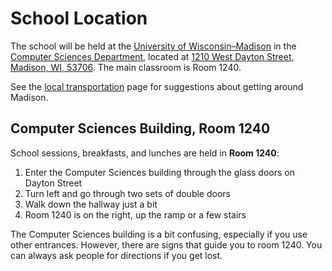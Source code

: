 # School Location

The school will be held at the
[University of Wisconsin&ndash;Madison](https://www.wisc.edu) in the
[Computer Sciences Department](https://www.cs.wisc.edu/about/), located at
[1210 West Dayton Street, Madison, WI, 53706](https://goo.gl/maps/cEBQ7kV5TCC2).
The main classroom is Room 1240.

See the [local transportation](/logistics/local-transportation) page for
suggestions about getting around Madison.

## Computer Sciences Building, Room 1240

School sessions, breakfasts, and lunches are held in **Room 1240**:

1. Enter the Computer Sciences building through the glass doors on Dayton Street
1. Turn left and go through two sets of double doors
1. Walk down the hallway just a bit
1. Room 1240 is on the right, up the ramp or a few stairs

The Computer Sciences building is a bit confusing, especially if you use other
entrances.  However, there are signs that guide you to room 1240.  You can
always ask people for directions if you get lost.
